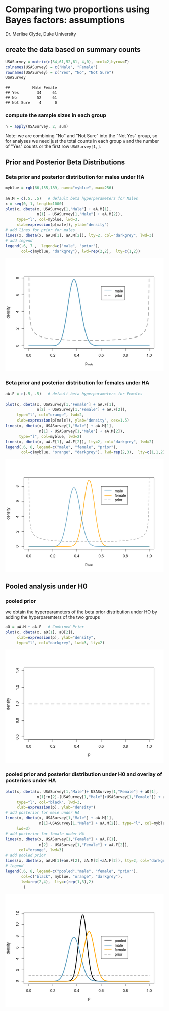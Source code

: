 Comparing two proportions using Bayes factors: assumptions
================
Dr. Merlise Clyde, Duke University

create the data based on summary counts
---------------------------------------

``` r
USASurvey = matrix(c(34,61,52,61, 4,0), ncol=2,byrow=T)
colnames(USASurvey) = c("Male", "Female")
rownames(USASurvey) = c("Yes", "No", "Not Sure")
USASurvey
```

    ##          Male Female
    ## Yes        34     61
    ## No         52     61
    ## Not Sure    4      0

### compute the sample sizes in each group

``` r
n = apply(USASurvey, 2, sum)
```

Note: we are combining "No" and "Not Sure" into the "Not Yes" group, so for analyses we need just the total counts in each group `n` and the number of "Yes" counts or the first row `USASurvey[1,]`.

Prior and Posterior Beta Distributions
--------------------------------------

### Beta prior and posterior distribution for males under HA

``` r
myblue = rgb(86,155,189, name="myblue", max=256)

aA.M = c(.5, .5)   # default beta hyperparameters for Males
x = seq(0, 1, length=1000)
plot(x, dbeta(x, USASurvey[1,"Male"] + aA.M[1], 
              n[1] - USASurvey[1,"Male"] + aA.M[2]),
     type="l", col=myblue, lwd=3, 
     xlab=expression(p[male]), ylab="density")
# add lines for prior for males
lines(x, dbeta(x, aA.M[1], aA.M[2]), lty=2, col="darkgrey", lwd=3)
# add legend
legend(.6, 7 ,  legend=c("male", "prior"),
       col=c(myblue, "darkgrey"), lwd=rep(2,2),  lty=c(1,2))
```

![](4.3.1a_comparing_two_proportions_using_Bayes_factors_assumptions_files/figure-markdown_github/males-1.png)

### Beta prior and posterior distribution for females under HA

``` r
aA.F = c(.5, .5)   # default beta hyperparameters for Females

plot(x, dbeta(x, USASurvey[1,"Female"] + aA.F[1],  
              n[2] - USASurvey[1,"Female"] + aA.F[2]),
     type="l", col="orange", lwd=2, 
     xlab=expression(p[male]), ylab="density", cex=1.5)
lines(x, dbeta(x, USASurvey[1,"Male"] + aA.M[1], 
               n[1] - USASurvey[1,"Male"] + aA.M[2]),
      type="l", col=myblue, lwd=2)
lines(x, dbeta(x, aA.F[1], aA.F[2]), lty=2, col="darkgrey", lwd=2)
legend(.6, 8, legend=c("male", "female", "prior"),
       col=c(myblue, "orange", "darkgrey"), lwd=rep(2,3),  lty=c(1,1,2))
```

![](4.3.1a_comparing_two_proportions_using_Bayes_factors_assumptions_files/figure-markdown_github/females-1.png)

Pooled analysis under H0
------------------------

### pooled prior

we obtain the hyperparameters of the beta prior distribution under HO by adding the hyperparemters of the two groups

``` r
aO = aA.M + aA.F   # Combined Prior
plot(x, dbeta(x, aO[1], aO[2]), 
     xlab=expression(p), ylab="density",
     type="l", col="darkgrey", lwd=3, lty=2)
```

![](4.3.1a_comparing_two_proportions_using_Bayes_factors_assumptions_files/figure-markdown_github/pooled-1.png)

### pooled prior and posterior distribution under H0 and overlay of posteriors under HA

``` r
plot(x, dbeta(x, USASurvey[1,"Male"]+ USASurvey[1,"Female"] + aO[1], 
              n[1]+n[2]-(USASurvey[1,"Male"]+USASurvey[1,"Female"]) + aO[2]), 
     type="l", col="black", lwd=3, 
     xlab=expression(p), ylab="density")
# add posterior for male under HA
lines(x, dbeta(x, USASurvey[1,"Male"] + aA.M[1], 
               n[1]-USASurvey[1,"Male"] + aA.M[2]), type="l", col=myblue,
     lwd=3)
# add posterior for female under HA
lines(x, dbeta(x, USASurvey[1,"Female"] + aA.F[1],  
               n[2] - USASurvey[1,"Female"] + aA.F[2]), 
      col="orange", lwd=3)
# add pooled prior
lines(x, dbeta(x, aA.M[1]+aA.F[2], aA.M[2]+aA.F[2]), lty=2, col="darkgrey", lwd=2)
# legend
legend(.6, 8, legend=c("pooled","male", "female", "prior"), 
       col=c("black", myblue, "orange", "darkgrey"),
       lwd=rep(2,4),  lty=c(rep(1,3),2)
        )
```

![](4.3.1a_comparing_two_proportions_using_Bayes_factors_assumptions_files/figure-markdown_github/unnamed-chunk-1-1.png)
